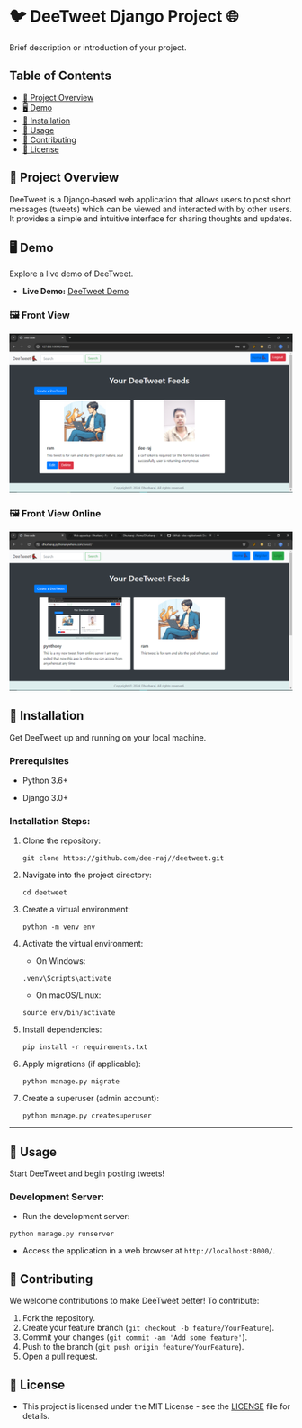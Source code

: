 # 🐦 DeeTweet Django Project 🌐 

   Brief description or introduction of your project.

## Table of Contents
- [📝 Project Overview](#-project-overview)
- [🖥️ Demo](#-demo)
- [🚀 Installation](#-installation)
- [🔧 Usage](#-usage)
- [🤝 Contributing](#-contributing)
- [📄 License](#-license)

## 📝 Project Overview
DeeTweet is a Django-based web application that allows users to post short messages (tweets) which can be viewed and interacted with by other users. It provides a simple and intuitive interface for sharing thoughts and updates.


## 🖥️ Demo
   Explore a live demo of DeeTweet.

   - **Live Demo:** [DeeTweet Demo](https://dhurbaraj.pythonanywhere.com/tweet/)

### 🖼️ Front View

![Front View](deetweet.png)


### 🖼️ Front View Online

![Front View](deetweet-online.png)

## 🚀 Installation
   Get DeeTweet up and running on your local machine.

### Prerequisites
- Python 3.6+

- Django 3.0+

### Installation Steps:

   1. Clone the repository:
      ```
      git clone https://github.com/dee-raj//deetweet.git
      ```
   2. Navigate into the project directory:
      ```
      cd deetweet
      ```
   3. Create a virtual environment:
      ```
      python -m venv env
      ```
   4. Activate the virtual environment:
      - On Windows:
      ```
      .venv\Scripts\activate
      ```
      - On macOS/Linux:
      ```
      source env/bin/activate
      ```
   5. Install dependencies:
      ```
      pip install -r requirements.txt
      ```
   6. Apply migrations (if applicable):
      ```
      python manage.py migrate
      ```

   7. Create a superuser (admin account):
      ```
      python manage.py createsuperuser
      ```

---
## 🔧 Usage
   Start DeeTweet and begin posting tweets!

### Development Server:
   - Run the development server:
   ```
   python manage.py runserver
   ```
   - Access the application in a web browser at `http://localhost:8000/`.

## 🤝 Contributing
We welcome contributions to make DeeTweet better! To contribute:
   1. Fork the repository.
   2. Create your feature branch (`git checkout -b feature/YourFeature`).
   3. Commit your changes (`git commit -am 'Add some feature'`).
   4. Push to the branch (`git push origin feature/YourFeature`).
   5. Open a pull request.

## 📄 License
   - This project is licensed under the MIT License - see the [LICENSE](LICENSE) file for details.


